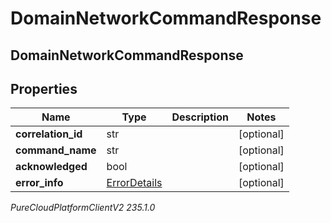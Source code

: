 # DomainNetworkCommandResponse

## DomainNetworkCommandResponse

## Properties

|Name | Type | Description | Notes|
|------------ | ------------- | ------------- | -------------|
| **correlation_id** | str |  | [optional] |
| **command_name** | str |  | [optional] |
| **acknowledged** | bool |  | [optional] |
| **error_info** | [ErrorDetails](ErrorDetails) |  | [optional] |



_PureCloudPlatformClientV2 235.1.0_
